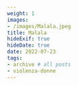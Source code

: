 ```yaml
---
weight: 1
images:
- /images/Malala.jpeg
title: Malala
hideExif: true
hideDate: true
date: 2022-07-23
tags:
- archive # all posts
- violenza-donne
---
```

